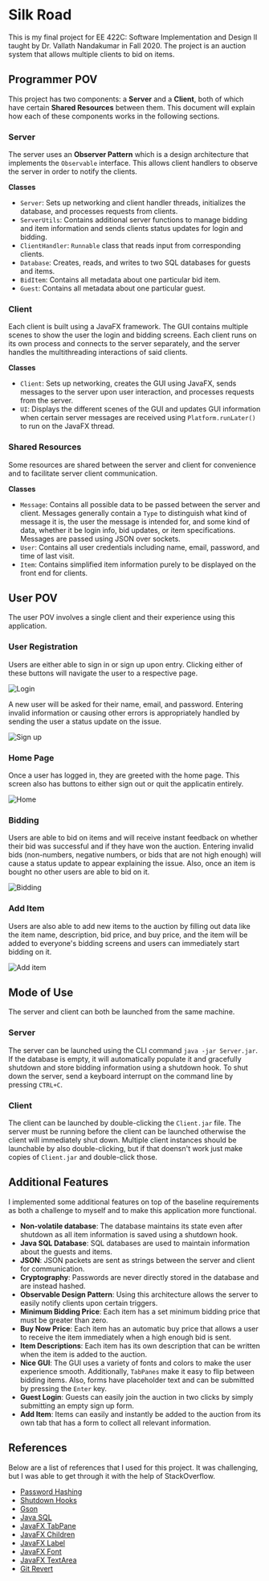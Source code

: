 # Silk Road
This is my final project for EE 422C: Software Implementation and Design II taught by Dr. Vallath Nandakumar in Fall 2020. The project is an auction system that allows multiple clients to bid on items.

## Programmer POV
This project has two components: a **Server** and a **Client**, both of which have certain **Shared Resources** between them. This document will explain how each of these components works in the following sections.

### Server
The server uses an **Observer Pattern** which is a design architecture that implements the `Observable` interface. This allows client handlers to observe the server in order to notify the clients.

**Classes**
- `Server`: Sets up networking and client handler threads, initializes the database, and processes requests from clients.
- `ServerUtils`: Contains additional server functions to manage bidding and item information and sends clients status updates for login and bidding.
- `ClientHandler`: `Runnable` class that reads input from corresponding clients.
- `Database`: Creates, reads, and writes to two SQL databases for guests and items.
- `BidItem`: Contains all metadata about one particular bid item.
- `Guest`: Contains all metadata about one particular guest.

### Client
Each client is built using a JavaFX framework. The GUI contains multiple scenes to show the user the login and bidding screens. Each client runs on its own process and connects to the server separately, and the server handles the multithreading interactions of said clients.

**Classes**
- `Client`: Sets up networking, creates the GUI using JavaFX, sends messages to the server upon user interaction, and processes requests from the server.
- `UI`: Displays the different scenes of the GUI and updates GUI information when certain server messages are received using `Platform.runLater()` to run on the JavaFX thread.

### Shared Resources
Some resources are shared between the server and client for convenience and to facilitate server client communication.

**Classes**
- `Message`: Contains all possible data to be passed between the server and client. Messages generally contain a `Type` to distinguish what kind of message it is, the user the message is intended for, and some kind of data, whether it be login info, bid updates, or item specifications. Messages are passed using JSON over sockets.
- `User`: Contains all user credentials including name, email, password, and time of last visit.
- `Item`: Contains simplified item information purely to be displayed on the front end for clients.

## User POV
The user POV involves a single client and their experience using this application.

### User Registration
Users are either able to sign in or sign up upon entry. Clicking either of these buttons will navigate the user to a respective page.

![Login](assets/login.png)

A new user will be asked for their name, email, and password. Entering invalid information or causing other errors is appropriately handled by sending the user a status update on the issue.

![Sign up](assets/sign-up.png)

### Home Page
Once a user has logged in, they are greeted with the home page. This screen also has buttons to either sign out or quit the applicatin entirely.

![Home](assets/home.png)

### Bidding
Users are able to bid on items and will receive instant feedback on whether their bid was successful and if they have won the auction. Entering invalid bids (non-numbers, negative numbers, or bids that are not high enough) will cause a status update to appear explaining the issue. Also, once an item is bought no other users are able to bid on it.

![Bidding](assets/bidding.png)

### Add Item
Users are also able to add new items to the auction by filling out data like the item name, description, bid price, and buy price, and the item will be added to everyone's bidding screens and users can immediately start bidding on it.

![Add item](assets/add-item.png)

## Mode of Use
The server and client can both be launched from the same machine.

### Server
The server can be launched using the CLI command `java -jar Server.jar`. If the database is empty, it will automatically populate it and gracefully shutdown and store bidding information using a shutdown hook. To shut down the server, send a keyboard interrupt on the command line by pressing `CTRL+C`.

### Client
The client can be launched by double-clicking the `Client.jar` file. The server must be running before the client can be launched otherwise the client will immediately shut down. Multiple client instances should be launchable by also double-clicking, but if that doensn't work just make copies of `Client.jar` and double-click those.

## Additional Features
I implemented some additional features on top of the baseline requirements as both a challenge to myself and to make this application more functional.
- **Non-volatile database**: The database maintains its state even after shutdown as all item information is saved using a shutdown hook.
- **Java SQL Database**: SQL databases are used to maintain information about the guests and items.
- **JSON**: JSON packets are sent as strings between the server and client for communication.
- **Cryptography**: Passwords are never directly stored in the database and are instead hashed.
- **Observable Design Pattern**: Using this architecture allows the server to easily notify clients upon certain triggers.
- **Minimum Bidding Price**: Each item has a set minimum bidding price that must be greater than zero.
- **Buy Now Price**: Each item has an automatic buy price that allows a user to receive the item immediately when a high enough bid is sent.
- **Item Descriptions**: Each item has its own description that can be written when the item is added to the auction.
- **Nice GUI**: The GUI uses a variety of fonts and colors to make the user experience smooth. Additionally, `TabPanes` make it easy to flip between bidding items. Also, forms have placeholder text and can be submitted by pressing the `Enter` key.
- **Guest Login**: Guests can easily join the auction in two clicks by simply submitting an empty sign up form.
- **Add Item**: Items can easily and instantly be added to the auction from its own tab that has a form to collect all relevant information.

## References
Below are a list of references that I used for this project. It was challenging, but I was able to get through it with the help of StackOverflow.
- [Password Hashing](https://www.thesslstore.com/blog/difference-encryption-hashing-salting/)
- [Shutdown Hooks](https://www.geeksforgeeks.org/jvm-shutdown-hook-java/)
- [Gson](https://github.com/google/gson)
- [Java SQL](https://docs.oracle.com/javase/8/docs/api/java/sql/package-summary.html)
- [JavaFX TabPane](https://docs.oracle.com/javase/8/javafx/api/javafx/scene/control/TabPane.html)
- [JavaFX Children](https://stackoverflow.com/questions/27154996/replace-a-node-at-row-col-in-a-javafx-gridpane)
- [JavaFX Label](https://docs.oracle.com/javafx/2/ui_controls/label.htm)
- [JavaFX Font](https://docs.oracle.com/javafx/2/ui_controls/label.htm)
- [JavaFX TextArea](https://stackoverflow.com/questions/37458555/how-to-set-height-and-width-of-javafx-textarea)
- [Git Revert](https://stackoverflow.com/questions/5772192/how-can-i-reconcile-detached-head-with-master-origin)